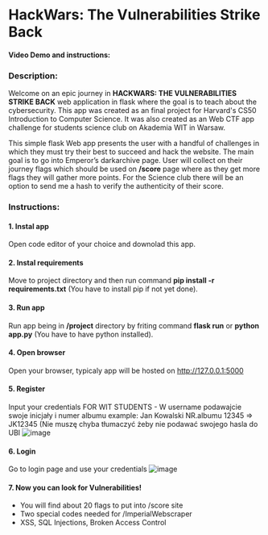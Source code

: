 # HackWars: The Vulnerabilities Strike Back
#### Video Demo and instructions:  <TBD>

### Description:
Welcome on an epic journey in **HACKWARS: THE VULNERABILITIES STRIKE BACK** web application in flask where the goal is to teach about the cybersecurity. This app was created as an final project for Harvard's CS50 Introduction to Computer Science. It was also created as an Web CTF app challenge for students science club on Akademia WIT in Warsaw.

This simple flask Web app presents the user with a handful of challenges in which they must try their best to succeed and hack the website. The main goal is to go into Emperor’s darkarchive page. User will collect on their journey flags which should be used on **/score** page where as they get more flags they will gather more points. For the Science club there will be an option to send me a hash to verify the authenticity of their score.

### Instructions:
  #### 1. Instal app
  Open code editor of your choice and downolad this app.
  #### 2. Instal requirements 
  Move to project directory and then run command **pip install -r requirements.txt** (You have to install pip if not yet done). 
  #### 3. Run app
  Run app being in **/project** directory by friting command **flask run** or **python app.py** (You have to have python installed).
  #### 4. Open browser
  Open your browser, typicaly app will be hosted on http://127.0.0.1:5000
  #### 5. Register
  Input your credentials
  FOR WIT STUDENTS - W username podawajcie swoje inicjały i numer albumu example: Jan Kowalski NR.albumu 12345 => JK12345 (Nie muszę chyba tłumaczyć żeby nie podawać swojego  hasla do UBI
  ![image](https://github.com/JJuly02/CS50-Hackwars/assets/129384105/28bbeb15-dab3-430a-b231-e6e9813271c3)
  #### 6. Login 
  Go to login page and use your credentials 
  ![image](https://github.com/JJuly02/CS50-Hackwars/assets/129384105/b89d66ea-d5a7-4e40-84ac-ae111a907bba)
  #### 7. Now you can look for Vulnerabilities!
  - You will find about 20 flags to put into /score site
  - Two special codes needed for /ImperialWebscraper
  - XSS, SQL Injections, Broken Access Control


